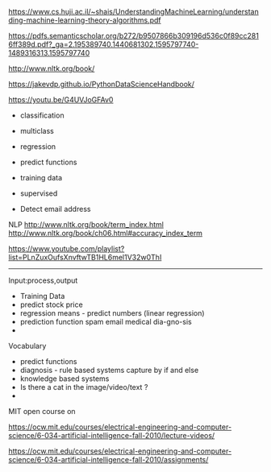 
https://www.cs.huji.ac.il/~shais/UnderstandingMachineLearning/understanding-machine-learning-theory-algorithms.pdf

https://pdfs.semanticscholar.org/b272/b9507866b309196d536c0f89cc2816ff389d.pdf?_ga=2.195389740.1440681302.1595797740-1489316313.1595797740


http://www.nltk.org/book/

https://jakevdp.github.io/PythonDataScienceHandbook/


https://youtu.be/G4UVJoGFAv0

- classification
- multiclass 
- regression
- predict functions
- training data
- supervised 


- Detect email address


NLP 
http://www.nltk.org/book/term_index.html
http://www.nltk.org/book/ch06.html#accuracy_index_term


https://www.youtube.com/playlist?list=PLnZuxOufsXnvftwTB1HL6mel1V32w0ThI

-------------
Input:process,output

- Training Data
- predict stock price 
- regression means - predict numbers
  (linear regression)
- prediction function
  spam email
  medical dia-gno-sis
- 
Vocabulary
- predict functions
- diagnosis - rule based systems capture by if and else
- knowledge based systems
- Is there a cat in the image/video/text ?
- 


MIT open course on

https://ocw.mit.edu/courses/electrical-engineering-and-computer-science/6-034-artificial-intelligence-fall-2010/lecture-videos/

https://ocw.mit.edu/courses/electrical-engineering-and-computer-science/6-034-artificial-intelligence-fall-2010/assignments/

